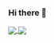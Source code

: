 ### Hi there 👋

<!--
**mahsaama/mahsaama** is a ✨ _special_ ✨ repository because its `README.md` (this file) appears on your GitHub profile.

Here are some ideas to get you started:

- 🔭 I’m currently working on ...
- 🌱 I’m currently learning ...
- 👯 I’m looking to collaborate on ...
- 🤔 I’m looking for help with ...
- 💬 Ask me about ...
- 📫 How to reach me: ...
- 😄 Pronouns: ...
- ⚡ Fun fact: ...
-->

<a href="https://github.com/anuraghazra/github-readme-stats">
  <img align="center" src="https://github-readme-stats.vercel.app/api?username=mahsaama&show_icons=true)](https://github.com/mahsaama/github-readme-stats" />
</a>
<a href="https://github.com/anuraghazra/convoychat">
  <img align="center" src="https://github-readme-stats.vercel.app/api/top-langs/?username=mahsaama&layout=compact)](https://github.com/mahsaama/github-readme-stats" />
</a>

<!-- [![Mahsa's GitHub stats](https://github-readme-stats.vercel.app/api?username=mahsaama&show_icons=true)](https://github.com/mahsaama/github-readme-stats) -->
<!-- [![Top Langs](https://github-readme-stats.vercel.app/api/top-langs/?username=mahsaama&layout=compact)](https://github.com/mahsaama/github-readme-stats) -->
